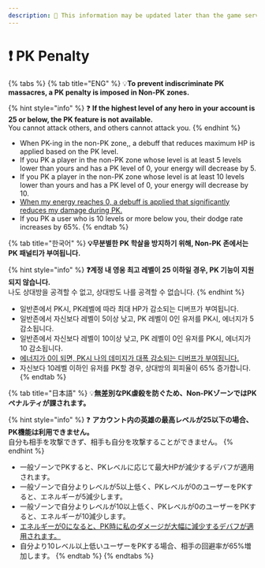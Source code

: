 ```yaml
---
description: 🛑 This information may be updated later than the game server data.
---
```


# ❗ PK Penalty

{% tabs %}
{% tab title="ENG" %}
💡**To prevent indiscriminate PK massacres, a PK penalty is imposed in Non-PK zones.**

{% hint style="info" %}
❓ **If the highest level of any hero in your account is 25 or below, the PK feature is not available.**\
You cannot attack others, and others cannot attack you.
{% endhint %}

* When PK-ing in the non-PK zone,, a debuff that reduces maximum HP is applied based on the PK level.
* If you PK a player in the non-PK zone whose level is at least 5 levels lower than yours and has a PK level of 0, your energy will decrease by 5.
* If you PK a player in the non-PK zone whose level is at least 10 levels lower than yours and has a PK level of 0, your energy will decrease by 10.
* [When my energy reaches 0, a debuff is applied that significantly reduces my damage during PK.](../../getting-started-guide/energy/0-energy-penalty.md#eng)
* If you PK a user who is 10 levels or more below you, their dodge rate increases by 65%.
{% endtab %}

{% tab title="한국어" %}
**💡무분별한 PK 학살을 방지하기 위해, Non-PK 존에서는 PK 패널티가 부여됩니다.**

{% hint style="info" %}
**❓계정 내 영웅 최고 레벨이 25 이하일 경우, PK 기능이 지원되지 않습니다.** \
나도 상대방을 공격할 수 없고, 상대방도 나를 공격할 수 없습니다.
{% endhint %}

* 일반존에서 PK시, PK레벨에 따라 최대 HP가 감소되는 디버프가 부여됩니다.
* 일반존에서 자신보다 레벨이 5이상 낮고, PK 레벨이 0인 유저를 PK시, 에너지가 5 감소됩니다.
* 일반존에서 자신보다 레벨이 10이상 낮고, PK 레벨이 0인 유저를 PK시, 에너지가 10 감소됩니다.
* [에너지가 0이 되면, PK시 나의 데미지가 대폭 감소되는 디버프가 부여됩니다.](../../getting-started-guide/energy/0-energy-penalty.md#undefined-1)
* 자신보다 10레벨 이하인 유저를 PK할 경우, 상대방의 회피율이 65% 증가합니다.
{% endtab %}

{% tab title="日本語" %}
💡**無差別なPK虐殺を防ぐため、Non-PKゾーンではPKペナルティが課されます。**

{% hint style="info" %}
❓ **アカウント内の英雄の最高レベルが25以下の場合、PK機能は利用できません。**\
自分も相手を攻撃できず、相手も自分を攻撃することができません。
{% endhint %}

* 一般ゾーンでPKすると、PKレベルに応じて最大HPが減少するデバフが適用されます。
* &#x20;一般ゾーンで自分よりレベルが5以上低く、PKレベルが0のユーザーをPKすると、エネルギーが5減少します。
* &#x20;一般ゾーンで自分よりレベルが10以上低く、PKレベルが0のユーザーをPKすると、エネルギーが10減少します。&#x20;
* [エネルギーが0になると、PK時に私のダメージが大幅に減少するデバフが適用されます。](../../getting-started-guide/energy/0-energy-penalty.md#ri-ben-yu)
* 自分より10レベル以上低いユーザーをPKする場合、相手の回避率が65%増加します。
{% endtab %}
{% endtabs %}
